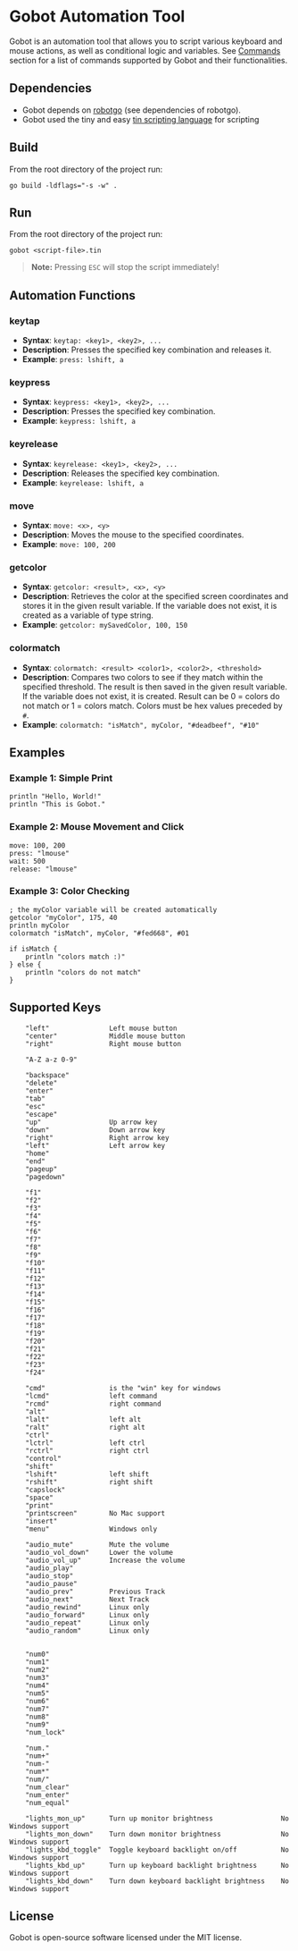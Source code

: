 
# Gobot Automation Tool

Gobot is an automation tool that allows you to script various keyboard and mouse actions, as well as conditional logic and variables.
See [Commands](#commands) section for a list of commands supported by Gobot and their functionalities.

## Dependencies
- Gobot depends on [robotgo](https://github.com/go-vgo/robotgo) (see dependencies of robotgo).
- Gobot used the tiny and easy [tin scripting language](https://github.com/RednibCoding/tinvm) for scripting

## Build
From the root directory of the project run: 
```
go build -ldflags="-s -w" .
```

## Run
From the root directory of the project run: 
```
gobot <script-file>.tin
```

>**Note:** Pressing `ESC` will stop the script immediately!

## Automation Functions

### keytap
- **Syntax**: `keytap: <key1>, <key2>, ...`
- **Description**: Presses the specified key combination and releases it.
- **Example**: `press: lshift, a`

### keypress
- **Syntax**: `keypress: <key1>, <key2>, ...`
- **Description**: Presses the specified key combination.
- **Example**: `keypress: lshift, a`

### keyrelease
- **Syntax**: `keyrelease: <key1>, <key2>, ...`
- **Description**: Releases the specified key combination.
- **Example**: `keyrelease: lshift, a`

### move
- **Syntax**: `move: <x>, <y>`
- **Description**: Moves the mouse to the specified coordinates.
- **Example**: `move: 100, 200`

### getcolor
- **Syntax**: `getcolor: <result>, <x>, <y>`
- **Description**: Retrieves the color at the specified screen coordinates and stores it in the given result variable. If the variable does not exist, it is created as a variable of type string.
- **Example**: `getcolor: mySavedColor, 100, 150`

### colormatch
- **Syntax**: `colormatch: <result> <color1>, <color2>, <threshold>`
- **Description**: Compares two colors to see if they match within the specified threshold. The result is then saved in the given result variable. If the variable does not exist, it is created. Result can be 0 = colors do not match or 1 = colors match. Colors must be hex values preceded by `#`.
- **Example**: `colormatch: "isMatch", myColor, "#deadbeef", "#10"`

## Examples

### Example 1: Simple Print
```
println "Hello, World!"
println "This is Gobot."
```

### Example 2: Mouse Movement and Click
```
move: 100, 200
press: "lmouse"
wait: 500
release: "lmouse"
```

### Example 3: Color Checking
```
; the myColor variable will be created automatically
getcolor "myColor", 175, 40
println myColor
colormatch "isMatch", myColor, "#fed668", #01

if isMatch {
    println "colors match :)"
} else {
	println "colors do not match"
}
```

## Supported Keys

```
	"left"               Left mouse button
	"center"             Middle mouse button
	"right"              Right mouse button

	"A-Z a-z 0-9"

	"backspace"
	"delete"
	"enter"
	"tab"
	"esc"
	"escape"
	"up"		         Up arrow key
	"down"		         Down arrow key
	"right"		         Right arrow key
	"left"		         Left arrow key
	"home"
	"end"
	"pageup"
	"pagedown"

	"f1"
	"f2"
	"f3"
	"f4"
	"f5"
	"f6"
	"f7"
	"f8"
	"f9"
	"f10"
	"f11"
	"f12"
	"f13"
	"f14"
	"f15"
	"f16"
	"f17"
	"f18"
	"f19"
	"f20"
	"f21"
	"f22"
	"f23"
	"f24"

	"cmd"		         is the "win" key for windows
	"lcmd"		         left command
	"rcmd"		         right command
	"alt"         
	"lalt"		         left alt
	"ralt"		         right alt
	"ctrl"         
	"lctrl"		         left ctrl
	"rctrl"		         right ctrl
	"control"         
	"shift"         
	"lshift"	         left shift
	"rshift"	         right shift
	"capslock"
	"space"
	"print"
	"printscreen"        No Mac support
	"insert"
	"menu"				 Windows only

	"audio_mute"		 Mute the volume
	"audio_vol_down"	 Lower the volume
	"audio_vol_up"		 Increase the volume
	"audio_play"
	"audio_stop"
	"audio_pause"
	"audio_prev"		 Previous Track
	"audio_next"		 Next Track
	"audio_rewind"       Linux only
	"audio_forward"      Linux only
	"audio_repeat"       Linux only
	"audio_random"       Linux only


	"num0"
	"num1"
	"num2"
	"num3"
	"num4"
	"num5"
	"num6"
	"num7"
	"num8"
	"num9"
	"num_lock"

	"num."
	"num+"
	"num-"
	"num*"
	"num/"
	"num_clear"
	"num_enter"
	"num_equal"

	"lights_mon_up"		 Turn up monitor brightness					No Windows support
	"lights_mon_down"	 Turn down monitor brightness				No Windows support
	"lights_kbd_toggle"	 Toggle keyboard backlight on/off			No Windows support
	"lights_kbd_up"		 Turn up keyboard backlight brightness		No Windows support
	"lights_kbd_down"	 Turn down keyboard backlight brightness	No Windows support
```

## License
Gobot is open-source software licensed under the MIT license.